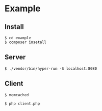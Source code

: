 # Example

## Install

```
$ cd example
$ composer insetall
```

## Server

```
$ ./vendor/bin/hyper-run -S localhost:8080
```

## Client

```
$ memcached
```
```
$ php client.php
```